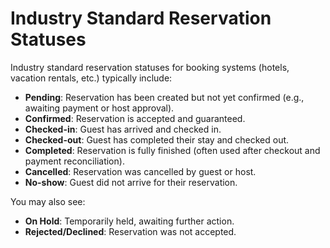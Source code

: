 # Industry Standard Reservation Statuses

Industry standard reservation statuses for booking systems (hotels, vacation rentals, etc.) typically include:

- **Pending**: Reservation has been created but not yet confirmed (e.g., awaiting payment or host approval).
- **Confirmed**: Reservation is accepted and guaranteed.
- **Checked-in**: Guest has arrived and checked in.
- **Checked-out**: Guest has completed their stay and checked out.
- **Completed**: Reservation is fully finished (often used after checkout and payment reconciliation).
- **Cancelled**: Reservation was cancelled by guest or host.
- **No-show**: Guest did not arrive for their reservation.

You may also see:

- **On Hold**: Temporarily held, awaiting further action.
- **Rejected/Declined**: Reservation was not accepted.
